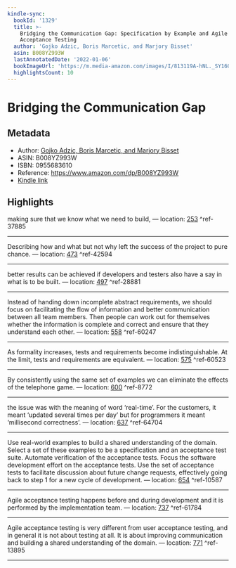 ```yaml
---
kindle-sync:
  bookId: '1329'
  title: >-
    Bridging the Communication Gap: Specification by Example and Agile
    Acceptance Testing
  author: 'Gojko Adzic, Boris Marcetic, and Marjory Bisset'
  asin: B008YZ993W
  lastAnnotatedDate: '2022-01-06'
  bookImageUrl: 'https://m.media-amazon.com/images/I/813119A-hNL._SY160.jpg'
  highlightsCount: 10
---
```

# Bridging the Communication Gap
## Metadata
* Author: [Gojko Adzic, Boris Marcetic, and Marjory Bisset](https://www.amazon.com/Gojko-Adzic/e/B004P9W8G6/ref=dp_byline_cont_ebooks_1)
* ASIN: B008YZ993W
* ISBN: 0955683610
* Reference: https://www.amazon.com/dp/B008YZ993W
* [Kindle link](kindle://book?action=open&asin=B008YZ993W)

## Highlights
making sure that we know what we need to build, — location: [253](kindle://book?action=open&asin=B008YZ993W&location=253) ^ref-37885

---
Describing how and what but not why left the success of the project to pure chance. — location: [473](kindle://book?action=open&asin=B008YZ993W&location=473) ^ref-42594

---
better results can be achieved if developers and testers also have a say in what is to be built. — location: [497](kindle://book?action=open&asin=B008YZ993W&location=497) ^ref-28881

---
Instead of handing down incomplete abstract requirements, we should focus on facilitating the flow of information and better communication between all team members. Then people can work out for themselves whether the information is complete and correct and ensure that they understand each other. — location: [558](kindle://book?action=open&asin=B008YZ993W&location=558) ^ref-60247

---
As formality increases, tests and requirements become indistinguishable. At the limit, tests and requirements are equivalent. — location: [575](kindle://book?action=open&asin=B008YZ993W&location=575) ^ref-60523

---
By consistently using the same set of examples we can eliminate the effects of the telephone game. — location: [600](kindle://book?action=open&asin=B008YZ993W&location=600) ^ref-8772

---
the issue was with the meaning of word ‘real-time’. For the customers, it meant ‘updated several times per day’ but for programmers it meant ‘millisecond correctness’. — location: [637](kindle://book?action=open&asin=B008YZ993W&location=637) ^ref-64704

---
Use real-world examples to build a shared understanding of the domain. Select a set of these examples to be a specification and an acceptance test suite. Automate verification of the acceptance tests. Focus the software development effort on the acceptance tests. Use the set of acceptance tests to facilitate discussion about future change requests, effectively going back to step 1 for a new cycle of development. — location: [654](kindle://book?action=open&asin=B008YZ993W&location=654) ^ref-10587

---
Agile acceptance testing happens before and during development and it is performed by the implementation team. — location: [737](kindle://book?action=open&asin=B008YZ993W&location=737) ^ref-61784

---
Agile acceptance testing is very different from user acceptance testing, and in general it is not about testing at all. It is about improving communication and building a shared understanding of the domain. — location: [771](kindle://book?action=open&asin=B008YZ993W&location=771) ^ref-13895

---
